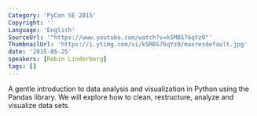 ```yaml
---
Category: 'PyCon SE 2015'
Copyright: ''
Language: 'English'
SourceUrl: '"https://www.youtube.com/watch?v=kSM8S76qYz0"'
ThumbnailUrl: 'https://i.ytimg.com/vi/kSM8S76qYz0/maxresdefault.jpg'
date: '2015-05-25'
speakers: [Robin Linderborg]
tags: []
---
```

A gentle introduction to data analysis and visualization in Python using the Pandas library. We will explore how to clean, restructure, analyze and visualize data sets.